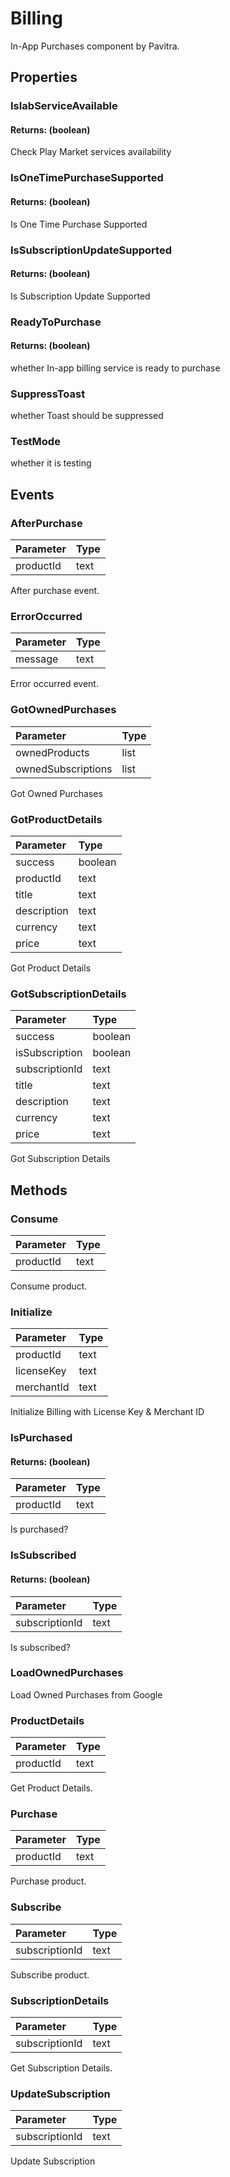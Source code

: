 # Billing

In-App Purchases component by Pavitra.

## Properties

### IsIabServiceAvailable

#### Returns: \(boolean\)

Check Play Market services availability

### IsOneTimePurchaseSupported

#### Returns: \(boolean\)

Is One Time Purchase Supported

### IsSubscriptionUpdateSupported

#### Returns: \(boolean\)

Is Subscription Update Supported

### ReadyToPurchase

#### Returns: \(boolean\)

whether In-app billing service is ready to purchase

### SuppressToast

whether Toast should be suppressed

### TestMode

whether it is testing

## Events

### AfterPurchase

| Parameter | Type |
| :--- | :--- |
| productId | text |

After purchase event.

### ErrorOccurred

| Parameter | Type |
| :--- | :--- |
| message | text |

Error occurred event.

### GotOwnedPurchases

| Parameter | Type |
| :--- | :--- |
| ownedProducts | list |
| ownedSubscriptions | list |

Got Owned Purchases

### GotProductDetails

| Parameter | Type |
| :--- | :--- |
| success | boolean |
| productId | text |
| title | text |
| description | text |
| currency | text |
| price | text |

Got Product Details

### GotSubscriptionDetails

| Parameter | Type |
| :--- | :--- |
| success | boolean |
| isSubscription | boolean |
| subscriptionId | text |
| title | text |
| description | text |
| currency | text |
| price | text |

Got Subscription Details

## Methods

### Consume

| Parameter | Type |
| :--- | :--- |
| productId | text |

Consume product.

### Initialize

| Parameter | Type |
| :--- | :--- |
| productId | text |
| licenseKey | text |
| merchantId | text |

Initialize Billing with License Key & Merchant ID

### IsPurchased

#### Returns: \(boolean\)

| Parameter | Type |
| :--- | :--- |
| productId | text |

Is purchased?

### IsSubscribed

#### Returns: \(boolean\)

| Parameter | Type |
| :--- | :--- |
| subscriptionId | text |

Is subscribed?

### LoadOwnedPurchases

Load Owned Purchases from Google

### ProductDetails

| Parameter | Type |
| :--- | :--- |
| productId | text |

Get Product Details.

### Purchase

| Parameter | Type |
| :--- | :--- |
| productId | text |

Purchase product.

### Subscribe

| Parameter | Type |
| :--- | :--- |
| subscriptionId | text |

Subscribe product.

### SubscriptionDetails

| Parameter | Type |
| :--- | :--- |
| subscriptionId | text |

Get Subscription Details.

### UpdateSubscription

| Parameter | Type |
| :--- | :--- |
| subscriptionId | text |

Update Subscription

